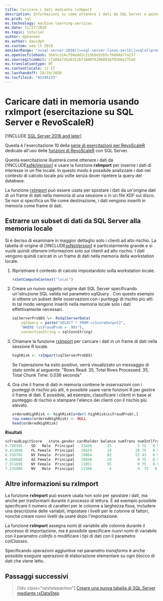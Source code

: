 ```yaml
---
title: Caricare i dati mediante rxImport
description: Informazioni su come ottenere i dati da SQL Server e quindi usare la funzione rxImport per inserire i dati di interesse in un file locale.
ms.prod: sql
ms.technology: machine-learning-services
ms.date: 11/27/2018
ms.topic: tutorial
author: dphansen
ms.author: davidph
ms.custom: seo-lt-2019
monikerRange: '>=sql-server-2016||>=sql-server-linux-ver15||=sqlallproducts-allversions'
ms.openlocfilehash: 5be5c314cf50add1c215bbe52b5cf0d94a77a237
ms.sourcegitcommit: cfa04a73b26312bf18d8f6296891679166e2754d
ms.translationtype: HT
ms.contentlocale: it-IT
ms.lasthandoff: 10/19/2020
ms.locfileid: "92195133"
---
```

# <a name="load-data-into-memory-using-rximport-sql-server-and-revoscaler-tutorial"></a>Caricare dati in memoria usando rxImport (esercitazione su SQL Server e RevoScaleR)
[!INCLUDE [SQL Server 2016 and later](../../includes/applies-to-version/sqlserver2016.md)]

Questa è l'esercitazione 10 della [serie di esercitazioni per RevoScaleR](deepdive-data-science-deep-dive-using-the-revoscaler-packages.md) dedicate all'uso delle [funzioni di RevoScaleR](/machine-learning-server/r-reference/revoscaler/revoscaler) con SQL Server.

Questa esercitazione illustrerà come ottenere i dati da [!INCLUDE[ssNoVersion](../../includes/ssnoversion-md.md)] e usare la funzione **rxImport** per inserire i dati di interesse in un file locale. In questo modo è possibile analizzare i dati nel contesto di calcolo locale più volte senza dover ripetere la query del database.

La funzione [rxImport](/machine-learning-server/r-reference/revoscaler/rximport) può essere usata per spostare i dati da un'origine dati di un frame di dati nella memoria di una sessione o in un file XDF sul disco. Se non si specifica un file come destinazione, i dati vengono inseriti in memoria come frame di dati.

## <a name="extract-a-subset-of-data-from-sql-server-to-local-memory"></a>Estrarre un subset di dati da SQL Server alla memoria locale

Si è deciso di esaminare in maggior dettaglio solo i clienti ad alto rischio. La tabella di origine di [!INCLUDE[ssNoVersion](../../includes/ssnoversion-md.md)] è particolarmente grande e si vuole quindi ottenere informazioni solo sui clienti ad alto rischio. I dati vengono quindi caricati in un frame di dati nella memoria della workstation locale.

1. Ripristinare il contesto di calcolo impostandolo sulla workstation locale.

    ```R
    rxSetComputeContext("local")
    ```

2. Creare un nuovo oggetto origine dati SQL Server specificando un'istruzione SQL valida nel parametro *sqlQuery* . Con questo esempio si ottiene un subset delle osservazioni con i punteggi di rischio più alti. In tal modo vengono inseriti nella memoria locale solo i dati effettivamente necessari.

    ```R
    sqlServerProbDS \<- RxSqlServerData(
        sqlQuery = paste("SELECT * FROM ccScoreOutput2",
        "WHERE (ccFraudProb > .99)"),
        connectionString = sqlConnString)
    ```

3. Chiamare la funzione [rxImport](/machine-learning-server/r-reference/revoscaler/rximport) per caricare i dati in un frame di dati nella sessione R locale.

    ```R
    highRisk <- rxImport(sqlServerProbDS)
    ```

    Se l'operazione ha esito positivo, verrà visualizzato un messaggio di stato simile al seguente: "Rows Read: 35, Total Rows Processed: 35, Total Chunk Time: 0.036 seconds"

4. Ora che il frame di dati in memoria contiene le osservazioni con i punteggi di rischio più alti, è possibile usare varie funzioni R per gestire il frame di dati. È possibile, ad esempio, classificare i clienti in base al punteggio di rischio e stampare l'elenco dei clienti con il rischio più elevato.

    ```R
    orderedHighRisk <- highRisk[order(-highRisk$ccFraudProb),]
    row.names(orderedHighRisk) <- NULL
    head(orderedHighRisk)
    ```

**Risultati**

```R
ccFraudLogitScore   state gender cardholder balance numTrans numIntlTrans creditLine ccFraudProb1
9.786345    SD   Male  Principal   23456       25            5 75   0.99994382
9.433040    FL Female  Principal   20629       24           28 75   0.99992003
8.556785    NY Female  Principal   19064       82           53 43   0.99980784
8.188668    AZ Female  Principal   19948       29            0 75   0.99972235
7.551699    NY Female  Principal   11051       95            0 75   0.99947516
7.335080    NV   Male  Principal   21566        4            6  75   0.9993482
```

## <a name="more-about-rximport"></a>Altre informazioni su rxImport

La funzione **rxImport** può essere usata non solo per spostare i dati, ma anche per trasformarli durante il processo di lettura. È ad esempio possibile specificare il numero di caratteri per le colonne a larghezza fissa, includere una descrizione delle variabili, impostare i livelli per le colonne di fattori, nonché creare nuovi livelli da usare dopo l'importazione.

La funzione **rxImport** assegna nomi di variabile alle colonne durante il processo di importazione, ma è possibile specificare nuovi nomi di variabile con il parametro *colInfo* o modificare i tipi di dati con il parametro *colClasses*.

Specificando operazioni aggiuntive nel parametro *transforms* è anche possibile eseguire operazioni di elaborazione elementare su ogni blocco di dati che viene letto.

## <a name="next-steps"></a>Passaggi successivi

> [!div class="nextstepaction"]
> [Creare una nuova tabella di SQL Server mediante rxDataStep](../../machine-learning/tutorials/deepdive-move-data-between-sql-server-and-xdf-file.md)